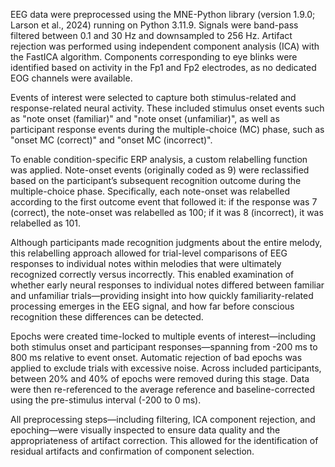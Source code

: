 EEG data were preprocessed using the MNE-Python library (version 1.9.0; Larson et al., 2024) running on Python 3.11.9. Signals were band-pass filtered between 0.1 and 30 Hz and downsampled to 256 Hz. Artifact rejection was performed using independent component analysis (ICA) with the FastICA algorithm. Components corresponding to eye blinks were identified based on activity in the Fp1 and Fp2 electrodes, as no dedicated EOG channels were available.

Events of interest were selected to capture both stimulus-related and response-related neural activity. These included stimulus onset events such as "note onset (familiar)" and "note onset (unfamiliar)", as well as participant response events during the multiple-choice (MC) phase, such as "onset MC (correct)" and "onset MC (incorrect)".

To enable condition-specific ERP analysis, a custom relabelling function was applied. Note-onset events (originally coded as 9) were reclassified based on the participant’s subsequent recognition outcome during the multiple-choice phase. Specifically, each note-onset was relabelled according to the first outcome event that followed it: if the response was 7 (correct), the note-onset was relabelled as 100; if it was 8 (incorrect), it was relabelled as 101.

Although participants made recognition judgments about the entire melody, this relabelling approach allowed for trial-level comparisons of EEG responses to individual notes within melodies that were ultimately recognized correctly versus incorrectly. This enabled examination of whether early neural responses to individual notes differed between familiar and unfamiliar trials—providing insight into how quickly familiarity-related processing emerges in the EEG signal, and how far before conscious recognition these differences can be detected.

Epochs were created time-locked to multiple events of interest—including both stimulus onset and participant responses—spanning from -200 ms to 800 ms relative to event onset. Automatic rejection of bad epochs was applied to exclude trials with excessive noise. Across included participants, between 20% and 40% of epochs were removed during this stage. Data were then re-referenced to the average reference and baseline-corrected using the pre-stimulus interval (-200 to 0 ms).

All preprocessing steps—including filtering, ICA component rejection, and epoching—were visually inspected to ensure data quality and the appropriateness of artifact correction. This allowed for the identification of residual artifacts and confirmation of component selection.
